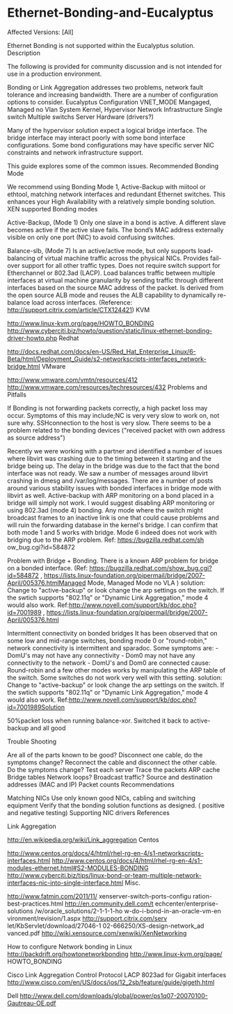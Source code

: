 Ethernet-Bonding-and-Eucalyptus
===============================

Affected Versions: [All]

Ethernet Bonding is not supported within the Eucalyptus solution. 
Description

The following is provided for community discussion and is not intended for use in a production environment.

Bonding or Link Aggregation addresses two problems, network fault tolerance and increasing bandwidth. There are a number of configuration options to consider.
Eucalyptus Configuration VNET_MODE
   Mangaged, 
   Managed no Vlan
System Kernel, Hypervisor Network Infrastructure
Single switch Multiple switchs
Server Hardware (drivers?)

Many of the hypervisor solution expect a logical bridge interface. The bridge interface may interact poorly with some bond interface configurations. Some bond configurations may have specific server NIC constraints and network infrastructure support.

This guide explores some of the common issues. 
Recommended Bonding Mode

We recommend using Bonding Mode 1, Active-Backup with miitool or ethtool, matching network interfaces and redundant Ethernet switches. This enhances your High Availability with a relatively simple bonding solution.
XEN supported Bonding modes

Active-Backup, (Mode 1) Only one slave in a bond is active. A different slave becomes active if the active slave fails. The bond’s MAC address externally visible on only one port (NIC) to avoid confusing switches.

Balance-slb, (Mode 7) Is an active/active mode, but only supports load-balancing of virtual machine traffic across the physical NICs. Provides fail-over support for all other traffic types. Does not require switch support for Etherchannel or 802.3ad (LACP). Load balances traffic between multiple interfaces at virtual machine granularity by sending traffic through different interfaces based on the source MAC address of the packet. Is derived from the open source ALB mode and reuses the ALB capability to dynamically re-balance load across interfaces. (Reference: http://support.citrix.com/article/CTX124421)
KVM

http://www.linux-kvm.org/page/HOWTO_BONDING http://www.cyberciti.biz/howto/question/static/linux-ethernet-bonding-driver-howto.php
Redhat

http://docs.redhat.com/docs/en-US/Red_Hat_Enterprise_Linux/6-Beta/html/Deployment_Guide/s2-networkscripts-interfaces_network-bridge.html
VMware

http://www.vmware.com/vmtn/resources/412 http://www.vmware.com/resources/techresources/432
Problems and Pitfalls

If Bonding is not forwarding packets correctly, a high packet loss may occur. Symptoms of this may include;NC is very very slow to work on, not sure why. SSHconnection to the host is very slow. There seems to be a problem related to the bonding devices ("received packet with own address as source address")

Recently we were working with a partner and identified a number of issues where libvirt was crashing due to the timing between it starting and the bridge being up. The delay in the bridge was due to the fact that the bond interface was not ready. We saw a number of messages around libvirt crashing in dmesg and /var/log/messages. There are a number of posts around various stability issues with bonded interfaces in bridge mode with libvirt as well.
Active-backup with ARP monitoring on a bond placed in a bridge will simply not work. I would suggest disabling ARP monitoring or using 802.3ad (mode 4) bonding. Any mode where the switch might broadcast frames to an inactive link is one that could cause problems and will ruin the forwarding database in the kernel's bridge. I can confirm that both mode 1 and 5 works with bridge. Mode 6 indeed does not work with bridging due to the ARP problem. Ref: https://bugzilla.redhat.com/sh ow_bug.cgi?id=584872

Problem with Bridge + Bonding. There is a known ARP problem for bridge on a bonded interface. (Ref: https://bugzilla.redhat.com/show_bug.cgi?id=584872 , https://lists.linux-foundation.org/pipermail/bridge/2007-April/005376.htmlManaged Mode, Managed Mode no VLA ) solution: Change to "active-backup" or look change the arp settings on the switch. If the swtich supports "802.11q" or "Dynamic Link Aggregation," mode 4 would also work. Ref:http://www.novell.com/support/kb/doc.php?id=7001989 , https://lists.linux-foundation.org/pipermail/bridge/2007-April/005376.html

Intermittent connectivity on bonded bridges It has been observed that on some low and mid-range switches, bonding mode 0 or "round-robin," network connectivity is intermittent and sparadoc. Some symptoms are: - DomU's may not have any connectivity - Dom0 may not have any connectivity to the network - DomU's and Dom0 are connected cause: Round-robin and a few other modes works by manipulating the ARP table of the switch. Some switches do not work very well with this setting. solution: Change to "active-backup" or look change the arp settings on the switch. If the swtich supports "802.11q" or "Dynamic Link Aggregation," mode 4 would also work. Ref:http://www.novell.com/support/kb/doc.php?id=7001989Solution

50%packet loss when running balance-xor. Switched it back to active-backup and all good

Trouble Shooting

Are all of the parts known to be good?
Disconnect one cable, do the symptoms change?
Reconnect the cable and disconnect the other cable.
Do the symptoms change?
Test each server
Trace the packets ARP cache Bridge tables Network loops?
Broadcast traffic?
Source and destination addresses (MAC and IP)
Packet counts
Recommendations

Matching NICs
Use only known good NICs, cabling and switching equipment
Verify that the bonding solution functions as designed. ( positive and negative testing)
Supporting NIC drivers 
References

Link Aggregation

http://en.wikipedia.org/wiki/Link_aggregation
Centos

http://www.centos.org/docs/4/html/rhel-rg-en-4/s1-networkscripts-interfaces.html 
http://www.centos.org/docs/4/html/rhel-rg-en-4/s1-modules-ethernet.html#S2-MODULES-BONDING 
http://www.cyberciti.biz/tips/linux-bond-or-team-multiple-network-interfaces-nic-into-single-interface.html
Misc.

http://www.fatmin.com/2011/11/ xenserver-switch-ports-configu ration-best-practices.html 
http://en.community.dell.com/t echcenter/enterprise-solutions /w/oracle_solutions/2-1-1-1-ho w-do-i-bond-in-an-oracle-vm-en vironment/revision/1.aspx 
http://support.citrix.com/serv let/KbServlet/download/27046-1 02-666250/XS-design-network_ad vanced.pdf 
http://wiki.xensource.com/xenwiki/XenNetworking


How to configure Network bonding in Linux
http://backdrift.org/howtonetworkbonding 
http://www.linux-kvm.org/page/ HOWTO_BONDING 

Cisco Link Aggregation Control Protocol LACP 8023ad for Gigabit interfaces http://www.cisco.com/en/US/docs/ios/12_2sb/feature/guide/gigeth.html 

Dell
http://www.dell.com/downloads/global/power/ps1q07-20070100-Gautreau-OE.pdf